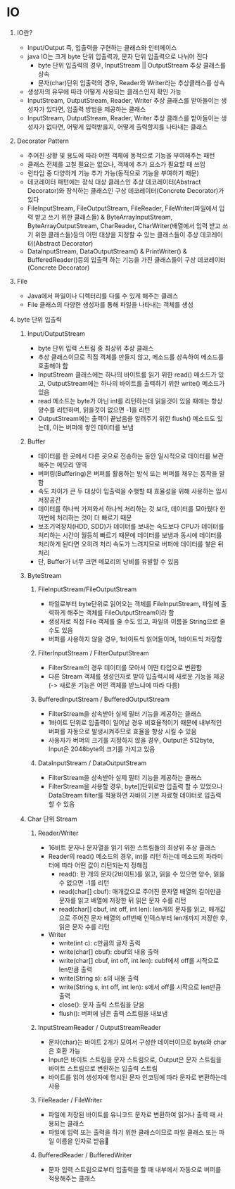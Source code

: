 # IO

1.  IO란?

    - Input/Output 즉, 입출력을 구현하는 클래스와 인터페이스
    - java IO는 크게 byte 단위 입출력과, 문자 단위 입출력으로 나뉘어 진다
      - byte 단위 입출력의 경우, InputStream || OutputStream 추상 클래스를 상속
      - 문자(char)단위 입출력의 경우, Reader와 Writer라는 추상클래스를 상속
    - 생성자의 유무에 따라 어떻게 사용되는 클래스인지 확인 가능
    - InputStream, OutputStream, Reader, Writer 추상 클래스를 받아들이는 생성자가 있다면, 입출력 방법을 제공하는 클래스
    - InputStream, OutputStream, Reader, Writer 추상 클래스를 받아들이는 생성자가 없다면, 어떻게 입력받을지, 어떻게 출력할지를 나타내는 클래스

2.  Decorator Pattern

    - 주어진 상황 및 용도에 따라 어떤 객체에 동적으로 기능을 부여해주는 패턴
    - 클래스 전체를 고칠 필요는 없으나, 객체에 추가 요소가 필요할 때 쓰임
    - 런타임 중 다양하게 기능 추가 가능(동적으로 기능을 부여하기 때문)
    - 데코레이터 패턴에는 장식 대상 클래스인 추상 데코레이터(Abstract Decorator)와 장식하는 클래스인 구상 데코레이터(Concrete Decorator)가 있다
    - FileInputStream, FileOutputStream, FileReader, FileWriter(파일에서 입력 받고 쓰기 위한 클래스들) & ByteArrayInputStream, ByteArrayOutputStream, CharReader, CharWriter(배열에서 입력 받고 쓰기 위한 클래스들)등의 어떤 대상을 지정할 수 있는 클래스들이 추상 데코레이터(Abstract Decorator)
    - DataInputStream, DataOutputStream() & PrintWriter() & BufferedReader()등의 입출력 하는 기능을 가진 클래스들이 구상 데코레이터(Concrete Decorator)

3.  File

    - Java에서 파일이나 디렉터리를 다룰 수 있게 해주는 클래스
    - File 클래스의 다양한 생성자를 통해 파일을 나타내는 객체를 생성

4.  byte 단위 입출력

    1.  Input/OutputStream

        - byte 단위 입력 스트림 중 최상위 추상 클래스
        - 추상 클래스이므로 직접 객체를 만들지 않고, 메소드를 상속하여 메소드를 호출해야 함
        - InputStream 클래스에는 하나의 바이트를 읽기 위한 read() 메소드가 있고, OutputStream에는 하나의 바이트를 출력하기 위한 write() 메소드가 있음
        - read 메소드는 byte가 아닌 int를 리턴하는데 읽을것이 있을 때에는 항상 양수를 리턴하며, 읽을것이 없으면 -1을 리턴
        - OutputStream에는 출력이 끝났음을 알려주기 위한 flush() 메소드도 있는데, 이는 버퍼에 쌓인 데이터를 보냄

    2.  Buffer

        - 데이터를 한 곳에서 다른 곳으로 전송하는 동안 일시적으로 데이터를 보관해주는 메모리 영역
        - 버퍼링(Buffering)은 버퍼를 활용하는 방식 또는 버퍼를 채우는 동작을 말함
        - 속도 차이가 큰 두 대상이 입출력을 수행할 때 효율성을 위해 사용하는 임시 저장공간
        - 데이터를 하나씩 가져와서 하나씩 처리하는 것 보다, 데이터를 모아뒀다 한꺼번에 처리하는 것이 더 빠르기 때문
        - 보조기억장치(HDD, SDD)가 데이터를 보내는 속도보다 CPU가 데이터를 처리하는 시간이 월등히 빠르기 때문에 데이터를 보냄과 동시에 데이터를 처리하게 된다면 오히려 처리 속도가 느려지므로 버퍼에 데이터를 쌓은 뒤 처리
        - 단, Buffer가 너무 크면 메모리의 낭비를 유발할 수 있음

    3.  ByteStream

        1.  FileInputStream/FileOutputStream

            - 파일로부터 byte단위로 읽어오는 객체를 FileInputStream, 파일에 출력하게 해주는 객체를 FileOutputStream이라 함
            - 생성자로 직접 File 객체를 줄 수도 있고, 파일의 이름을 String으로 줄 수도 있음
            - 버퍼를 사용하지 않을 경우, 1바이트씩 읽어들이며, 1바이트씩 저장함

        2.  FilterInputStream / FilterOutputStream

            - FilterStream의 경우 데이터를 모아서 어떤 타입으로 변환함
            - 다른 Stream 객체를 생성인자로 받아 입출력시에 새로운 기능을 제공 (-> 새로운 기능은 어떤 객체를 받느냐에 따라 다름)

        3.  BufferedInputStream / BufferedOutputStream

            - FilterStream을 상속받아 실제 필터 기능을 제공하는 클래스
            - 1바이트 단위로 입출력이 일어날 경우 비효율적이기 때문에 내부적인 버퍼를 자동으로 발생시켜주므로 효율을 향상 시킬 수 있음
            - 사용자가 버퍼의 크기를 지정하지 않을 경우, Output은 512byte, Input은 2048byte의 크기를 가지고 있음

        4.  DataInputStream / DataOutputStream
            - FilterStream을 상속받아 실제 필터 기능을 제공하는 클래스
            - FilterStream을 사용할 경우, byte[]단위로만 입출력 할 수 있었으나 DataStream filter를 적용하면 자바의 기본 자료형 데이터로 입출력 할 수 있음

    4.  Char 단위 Stream

        1. Reader/Writer

           - 16비트 문자나 문자열을 읽기 위한 스트림들의 최상위 추상 클래스
           - Reader의 read() 메소드의 경우, int를 리턴 하는데 메소드의 파라미터에 따라 어떤 값이 리턴되는지 정해짐
             - read(): 한 개의 문자(2바이트)를 읽고, 읽을 수 있으면 양수, 읽을 수 없으면 -1를 리턴
             - read(char[] cbuf): 매개값으로 주어진 문자열 배열의 길이만큼 문자를 읽고 배열에 저장한 뒤 읽은 문자 수를 리턴
             - read(char[] cbuf, int off, int len): len개의 문자를 읽고, 매개값으로 주어진 문자 배열의 off번째 인덱스부터 len개까지 저장한 후, 읽은 문자 수를 리턴
           - Writer
             - write(int c): c만큼의 글자 출력
             - write(char[] cbuf): cbuf의 내용 출력
             - write(char[] cbuf, int off, int len): cubf에서 off를 시작으로 len만큼 출력
             - write(String s): s의 내용 출력
             - write(String s, int off, int len): s에서 off를 시작으로 len만큼 출력
             - close(): 문자 출력 스트림을 닫음
             - flush(): 버퍼에 남은 출력 스트림을 내보냄

        2. InputStreamReader / OutputStreamReader

           - 문자(char)는 바이트 2개가 모여서 구성한 데이터이므로 byte와 char은 호환 가능
           - Input은 바이트 스트림을 문자 스트림으로, Output은 문자 스트림을 바이트 스트림으로 변환하는 입출력 스트림
           - 바이트를 읽어 생성자에 명시된 문자 인코딩에 따라 문자로 변환하는데 사용

        3. FileReader / FileWriter

           - 파일에 저장된 바이트를 유니코드 문자로 변환하여 읽거나 출력 때 사용되는 클래스
           - 파일에 입력 또는 출력을 하기 위한 클래스이므로 파일 클래스 또는 파일 이름을 인자로 받음

        4. BufferedReader / BufferedWriter
           - 문자 입력 스트림으로부터 입출력을 할 때 내부에서 자동으로 버퍼를 적용해주는 클래스
